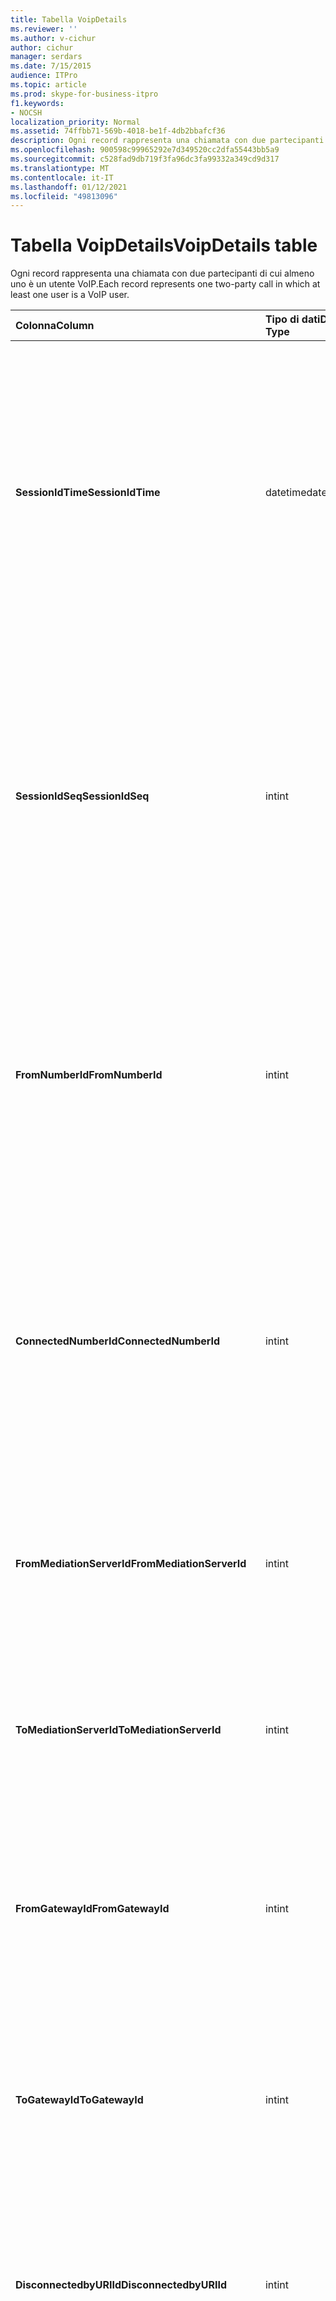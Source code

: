 ```yaml
---
title: Tabella VoipDetails
ms.reviewer: ''
ms.author: v-cichur
author: cichur
manager: serdars
ms.date: 7/15/2015
audience: ITPro
ms.topic: article
ms.prod: skype-for-business-itpro
f1.keywords:
- NOCSH
localization_priority: Normal
ms.assetid: 74ffbb71-569b-4018-be1f-4db2bbafcf36
description: Ogni record rappresenta una chiamata con due partecipanti di cui almeno uno è un utente VoIP.
ms.openlocfilehash: 900598c99965292e7d349520cc2dfa55443bb5a9
ms.sourcegitcommit: c528fad9db719f3fa96dc3fa99332a349cd9d317
ms.translationtype: MT
ms.contentlocale: it-IT
ms.lasthandoff: 01/12/2021
ms.locfileid: "49813096"
---
```

# <a name="voipdetails-table"></a><span data-ttu-id="cfbf6-103">Tabella VoipDetails</span><span class="sxs-lookup"><span data-stu-id="cfbf6-103">VoipDetails table</span></span>
 
<span data-ttu-id="cfbf6-104">Ogni record rappresenta una chiamata con due partecipanti di cui almeno uno è un utente VoIP.</span><span class="sxs-lookup"><span data-stu-id="cfbf6-104">Each record represents one two-party call in which at least one user is a VoIP user.</span></span>
  
|<span data-ttu-id="cfbf6-105">**Colonna**</span><span class="sxs-lookup"><span data-stu-id="cfbf6-105">**Column**</span></span>|<span data-ttu-id="cfbf6-106">**Tipo di dati**</span><span class="sxs-lookup"><span data-stu-id="cfbf6-106">**Data Type**</span></span>|<span data-ttu-id="cfbf6-107">**Chiave/indice**</span><span class="sxs-lookup"><span data-stu-id="cfbf6-107">**Key/Index**</span></span>|<span data-ttu-id="cfbf6-108">**Dettagli**</span><span class="sxs-lookup"><span data-stu-id="cfbf6-108">**Details**</span></span>|
|:-----|:-----|:-----|:-----|
|<span data-ttu-id="cfbf6-109">**SessionIdTime**</span><span class="sxs-lookup"><span data-stu-id="cfbf6-109">**SessionIdTime**</span></span> <br/> |<span data-ttu-id="cfbf6-110">datetime</span><span class="sxs-lookup"><span data-stu-id="cfbf6-110">datetime</span></span>  <br/> |<span data-ttu-id="cfbf6-111">Principale</span><span class="sxs-lookup"><span data-stu-id="cfbf6-111">Primary</span></span>  <br/> |<span data-ttu-id="cfbf6-112">Data e ora della richiesta di sessione.</span><span class="sxs-lookup"><span data-stu-id="cfbf6-112">Time of session request.</span></span> <span data-ttu-id="cfbf6-113">Valore utilizzato insieme a **SessionIdSeq** per identificare in modo univoco una sessione.</span><span class="sxs-lookup"><span data-stu-id="cfbf6-113">Used in conjunction with **SessionIdSeq** to uniquely identify a session.</span></span> <span data-ttu-id="cfbf6-114">Per ulteriori informazioni, vedere la [tabella Dialogs in Skype for Business Server 2015](dialogs.md) .</span><span class="sxs-lookup"><span data-stu-id="cfbf6-114">See the [Dialogs table in Skype for Business Server 2015](dialogs.md) for more information.</span></span> <br/> |
|<span data-ttu-id="cfbf6-115">**SessionIdSeq**</span><span class="sxs-lookup"><span data-stu-id="cfbf6-115">**SessionIdSeq**</span></span> <br/> |<span data-ttu-id="cfbf6-116">int</span><span class="sxs-lookup"><span data-stu-id="cfbf6-116">int</span></span>  <br/> |<span data-ttu-id="cfbf6-117">Principale</span><span class="sxs-lookup"><span data-stu-id="cfbf6-117">Primary</span></span>  <br/> |<span data-ttu-id="cfbf6-118">Numero ID per identificare la sessione.</span><span class="sxs-lookup"><span data-stu-id="cfbf6-118">ID number to identify the session.</span></span> <span data-ttu-id="cfbf6-119">Valore utilizzato insieme a **SessionIdTime** per identificare in modo univoco una sessione.</span><span class="sxs-lookup"><span data-stu-id="cfbf6-119">Used in conjunction with **SessionIdTime** to uniquely identify a session.</span></span> <span data-ttu-id="cfbf6-120">Per ulteriori informazioni, vedere la [tabella Dialogs in Skype for Business Server 2015](dialogs.md) .</span><span class="sxs-lookup"><span data-stu-id="cfbf6-120">See the [Dialogs table in Skype for Business Server 2015](dialogs.md) for more information.</span></span> <br/> |
|<span data-ttu-id="cfbf6-121">**FromNumberId**</span><span class="sxs-lookup"><span data-stu-id="cfbf6-121">**FromNumberId**</span></span> <br/> |<span data-ttu-id="cfbf6-122">int</span><span class="sxs-lookup"><span data-stu-id="cfbf6-122">int</span></span>  <br/> |<span data-ttu-id="cfbf6-123">Stranieri</span><span class="sxs-lookup"><span data-stu-id="cfbf6-123">Foreign</span></span>  <br/> |<span data-ttu-id="cfbf6-124">**PhoneId** del chiamante.</span><span class="sxs-lookup"><span data-stu-id="cfbf6-124">**PhoneId** of the caller.</span></span> <span data-ttu-id="cfbf6-125">Per ulteriori informazioni, vedere la [tabella Phones](phones.md) .</span><span class="sxs-lookup"><span data-stu-id="cfbf6-125">See the [Phones table](phones.md) for more information.</span></span> <span data-ttu-id="cfbf6-126">Se questo valore è diverso da NULL e **FromGatewayId** è diverso da NULL, il chiamante è un utente PSTN.</span><span class="sxs-lookup"><span data-stu-id="cfbf6-126">If not NULL and **FromGatewayId** is not NULL, then the caller was a PSTN user.</span></span> <br/> |
|<span data-ttu-id="cfbf6-127">**ConnectedNumberId**</span><span class="sxs-lookup"><span data-stu-id="cfbf6-127">**ConnectedNumberId**</span></span> <br/> |<span data-ttu-id="cfbf6-128">int</span><span class="sxs-lookup"><span data-stu-id="cfbf6-128">int</span></span>  <br/> |<span data-ttu-id="cfbf6-129">Stranieri</span><span class="sxs-lookup"><span data-stu-id="cfbf6-129">Foreign</span></span>  <br/> |<span data-ttu-id="cfbf6-130">**PhoneId** del destinatario della chiamata.</span><span class="sxs-lookup"><span data-stu-id="cfbf6-130">**PhoneId** of the call receiver.</span></span> <span data-ttu-id="cfbf6-131">Per ulteriori informazioni, vedere la [tabella Phones](phones.md) .</span><span class="sxs-lookup"><span data-stu-id="cfbf6-131">See the [Phones table](phones.md) for more information.</span></span> <span data-ttu-id="cfbf6-132">Se questo valore è diverso da NULL e **ToGatewayId** è diverso da NULL, il destinatario della chiamata è un utente PSTN.</span><span class="sxs-lookup"><span data-stu-id="cfbf6-132">If not NULL and **ToGatewayId** is not NULL, then the call receiver was a PSTN user.</span></span> <br/> |
|<span data-ttu-id="cfbf6-133">**FromMediationServerId**</span><span class="sxs-lookup"><span data-stu-id="cfbf6-133">**FromMediationServerId**</span></span> <br/> |<span data-ttu-id="cfbf6-134">int</span><span class="sxs-lookup"><span data-stu-id="cfbf6-134">int</span></span>  <br/> |<span data-ttu-id="cfbf6-135">Stranieri</span><span class="sxs-lookup"><span data-stu-id="cfbf6-135">Foreign</span></span>  <br/> |<span data-ttu-id="cfbf6-136">Mediation Server da cui proviene la chiamata.</span><span class="sxs-lookup"><span data-stu-id="cfbf6-136">The Mediation Server the call is coming from.</span></span> <span data-ttu-id="cfbf6-137">Per ulteriori informazioni, vedere la [Tabella MediationServers](mediationservers.md) .</span><span class="sxs-lookup"><span data-stu-id="cfbf6-137">See the [MediationServers table](mediationservers.md) for more information.</span></span> <br/> |
|<span data-ttu-id="cfbf6-138">**ToMediationServerId**</span><span class="sxs-lookup"><span data-stu-id="cfbf6-138">**ToMediationServerId**</span></span> <br/> |<span data-ttu-id="cfbf6-139">int</span><span class="sxs-lookup"><span data-stu-id="cfbf6-139">int</span></span>  <br/> |<span data-ttu-id="cfbf6-140">Stranieri</span><span class="sxs-lookup"><span data-stu-id="cfbf6-140">Foreign</span></span>  <br/> |<span data-ttu-id="cfbf6-141">Mediation Server a cui andrà la chiamata.</span><span class="sxs-lookup"><span data-stu-id="cfbf6-141">The Mediation Server called is going to.</span></span> <span data-ttu-id="cfbf6-142">Per ulteriori informazioni, vedere la [Tabella MediationServers](mediationservers.md) .</span><span class="sxs-lookup"><span data-stu-id="cfbf6-142">See the [MediationServers table](mediationservers.md) for more information.</span></span> <br/> |
|<span data-ttu-id="cfbf6-143">**FromGatewayId**</span><span class="sxs-lookup"><span data-stu-id="cfbf6-143">**FromGatewayId**</span></span> <br/> |<span data-ttu-id="cfbf6-144">int</span><span class="sxs-lookup"><span data-stu-id="cfbf6-144">int</span></span>  <br/> |<span data-ttu-id="cfbf6-145">Stranieri</span><span class="sxs-lookup"><span data-stu-id="cfbf6-145">Foreign</span></span>  <br/> |<span data-ttu-id="cfbf6-146">Gateway da cui proviene la chiamata.</span><span class="sxs-lookup"><span data-stu-id="cfbf6-146">Gateway the call is coming from.</span></span> <span data-ttu-id="cfbf6-147">Per ulteriori informazioni, vedere la [tabella gateway in Skype for Business Server 2015](gateways.md) .</span><span class="sxs-lookup"><span data-stu-id="cfbf6-147">See the [Gateways table in Skype for Business Server 2015](gateways.md) for more information.</span></span> <br/> |
|<span data-ttu-id="cfbf6-148">**ToGatewayId**</span><span class="sxs-lookup"><span data-stu-id="cfbf6-148">**ToGatewayId**</span></span> <br/> |<span data-ttu-id="cfbf6-149">int</span><span class="sxs-lookup"><span data-stu-id="cfbf6-149">int</span></span>  <br/> |<span data-ttu-id="cfbf6-150">Stranieri</span><span class="sxs-lookup"><span data-stu-id="cfbf6-150">Foreign</span></span>  <br/> |<span data-ttu-id="cfbf6-151">Gateway a cui andrà la chiamata.</span><span class="sxs-lookup"><span data-stu-id="cfbf6-151">Gateway the call is going to.</span></span> <span data-ttu-id="cfbf6-152">Per ulteriori informazioni, vedere la [tabella gateway in Skype for Business Server 2015](gateways.md) .</span><span class="sxs-lookup"><span data-stu-id="cfbf6-152">See the [Gateways table in Skype for Business Server 2015](gateways.md) for more information.</span></span> <br/> |
|<span data-ttu-id="cfbf6-153">**DisconnectedbyURIId**</span><span class="sxs-lookup"><span data-stu-id="cfbf6-153">**DisconnectedbyURIId**</span></span> <br/> |<span data-ttu-id="cfbf6-154">int</span><span class="sxs-lookup"><span data-stu-id="cfbf6-154">int</span></span>  <br/> |<span data-ttu-id="cfbf6-155">Stranieri</span><span class="sxs-lookup"><span data-stu-id="cfbf6-155">Foreign</span></span>  <br/> |<span data-ttu-id="cfbf6-156">URI dell'utente che ha disconnesso la chiamata, se l'utente dispone di un URI.</span><span class="sxs-lookup"><span data-stu-id="cfbf6-156">URI of the user who disconnected the call, if the user has a URI.</span></span> <span data-ttu-id="cfbf6-157">Per ulteriori informazioni, vedere la [tabella users](users.md) .</span><span class="sxs-lookup"><span data-stu-id="cfbf6-157">See the [Users table](users.md) for more information.</span></span> <br/> |
|<span data-ttu-id="cfbf6-158">**DisconnectedbyPhoneId**</span><span class="sxs-lookup"><span data-stu-id="cfbf6-158">**DisconnectedbyPhoneId**</span></span> <br/> |<span data-ttu-id="cfbf6-159">int</span><span class="sxs-lookup"><span data-stu-id="cfbf6-159">int</span></span>  <br/> |<span data-ttu-id="cfbf6-160">Stranieri</span><span class="sxs-lookup"><span data-stu-id="cfbf6-160">Foreign</span></span>  <br/> |<span data-ttu-id="cfbf6-161">ID del telefono che ha disconnesso la chiamata se la chiamata è stata disconnessa da un telefono.</span><span class="sxs-lookup"><span data-stu-id="cfbf6-161">ID of the phone that disconnected the call was disconnected from a phone.</span></span> <span data-ttu-id="cfbf6-162">Per ulteriori informazioni, vedere la [tabella Phones](phones.md) .</span><span class="sxs-lookup"><span data-stu-id="cfbf6-162">See the [Phones table](phones.md) for more information.</span></span> <br/> |
|<span data-ttu-id="cfbf6-163">**LastModifiedTime**</span><span class="sxs-lookup"><span data-stu-id="cfbf6-163">**LastModifiedTime**</span></span> <br/> |<span data-ttu-id="cfbf6-164">DateTime</span><span class="sxs-lookup"><span data-stu-id="cfbf6-164">Datetime</span></span>  <br/> ||<span data-ttu-id="cfbf6-165">Per uso interno del servizio di monitoraggio.</span><span class="sxs-lookup"><span data-stu-id="cfbf6-165">For internal use by the Monitoring service.</span></span>  <br/> <span data-ttu-id="cfbf6-166">Questo campo è stato introdotto in Skype for Business Server 2015.</span><span class="sxs-lookup"><span data-stu-id="cfbf6-166">This field was introduced in Skype for Business Server 2015.</span></span>  <br/> |
   

